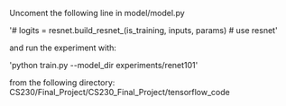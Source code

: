 Uncoment the following line in model/model.py

'# logits = resnet.build_resnet_(is_training, inputs, params)  # use resnet'

and run the experiment with:

'python train.py --model_dir experiments/renet101'

from the following directory: CS230/Final_Project/CS230_Final_Project/tensorflow_code
